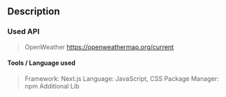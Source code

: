 ## Description



### Used API
> OpenWeather 
https://openweathermap.org/current

#### Tools / Language used
> Framework: Next.js
> Language: JavaScript, CSS
> Package Manager: npm
> Additional Lib

